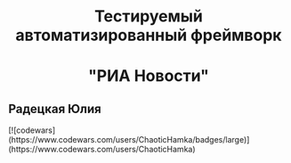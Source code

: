 <div style="text-align: center;">
<h1>Тестируемый автоматизированный фреймворк</h1>
<h1>"РИА Новости"</h1>
</div>

<h2>Радецкая Юлия</h2>
[![codewars](https://www.codewars.com/users/ChaoticHamka/badges/large)](https://www.codewars.com/users/ChaoticHamka)

